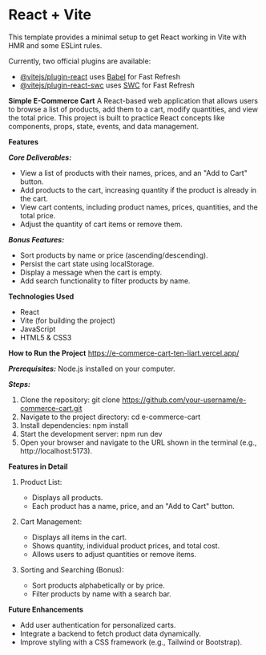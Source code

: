 # React + Vite

This template provides a minimal setup to get React working in Vite with HMR and some ESLint rules.

Currently, two official plugins are available:

- [@vitejs/plugin-react](https://github.com/vitejs/vite-plugin-react/blob/main/packages/plugin-react/README.md) uses [Babel](https://babeljs.io/) for Fast Refresh
- [@vitejs/plugin-react-swc](https://github.com/vitejs/vite-plugin-react-swc) uses [SWC](https://swc.rs/) for Fast Refresh

**Simple E-Commerce Cart**
A React-based web application that allows users to browse a list of products, add them to a cart, modify quantities, and view the total price. This project is built to practice React concepts like components, props, state, events, and data management.

**Features**

***Core Deliverables:***
- View a list of products with their names, prices, and an "Add to Cart" button.
- Add products to the cart, increasing quantity if the product is already in the cart.
- View cart contents, including product names, prices, quantities, and the total price.
- Adjust the quantity of cart items or remove them.

***Bonus Features:***
- Sort products by name or price (ascending/descending).
- Persist the cart state using localStorage.
- Display a message when the cart is empty.
- Add search functionality to filter products by name.

**Technologies Used**
- React
- Vite (for building the project)
- JavaScript
- HTML5 & CSS3

**How to Run the Project**
https://e-commerce-cart-ten-liart.vercel.app/

***Prerequisites:***
Node.js installed on your computer.

***Steps:***
1. Clone the repository:
git clone https://github.com/your-username/e-commerce-cart.git
2. Navigate to the project directory:
cd e-commerce-cart
3. Install dependencies:
npm install
4. Start the development server:
npm run dev
5. Open your browser and navigate to the URL shown in the terminal (e.g., http://localhost:5173).

**Features in Detail**
1. Product List:
    - Displays all products.
    - Each product has a name, price, and an "Add to Cart" button.

2. Cart Management:
    - Displays all items in the cart.
    - Shows quantity, individual product prices, and total cost.
    - Allows users to adjust quantities or remove items.

3. Sorting and Searching (Bonus):
    - Sort products alphabetically or by price.
    - Filter products by name with a search bar.

**Future Enhancements**
- Add user authentication for personalized carts.
- Integrate a backend to fetch product data dynamically.
- Improve styling with a CSS framework (e.g., Tailwind or Bootstrap).
